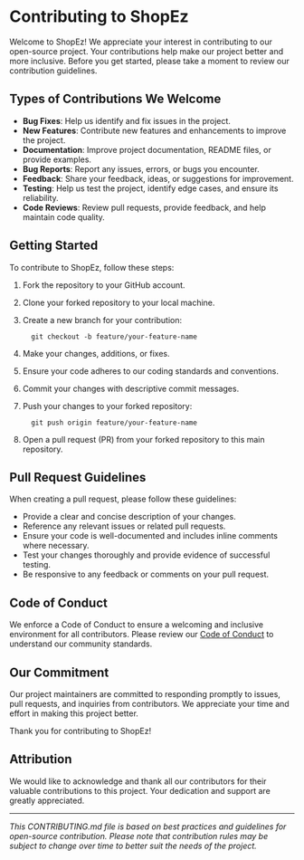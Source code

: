 # Contributing to ShopEz

Welcome to ShopEz! We appreciate your interest in contributing to our open-source project. Your contributions help make our project better and more inclusive. Before you get started, please take a moment to review our contribution guidelines.

## Types of Contributions We Welcome

- **Bug Fixes**: Help us identify and fix issues in the project.
- **New Features**: Contribute new features and enhancements to improve the project.
- **Documentation**: Improve project documentation, README files, or provide examples.
- **Bug Reports**: Report any issues, errors, or bugs you encounter.
- **Feedback**: Share your feedback, ideas, or suggestions for improvement.
- **Testing**: Help us test the project, identify edge cases, and ensure its reliability.
- **Code Reviews**: Review pull requests, provide feedback, and help maintain code quality.

## Getting Started

To contribute to ShopEz, follow these steps:

1. Fork the repository to your GitHub account.
2. Clone your forked repository to your local machine.
3. Create a new branch for your contribution:
   
   ``` shell
     git checkout -b feature/your-feature-name
   ```
4. Make your changes, additions, or fixes.
5. Ensure your code adheres to our coding standards and conventions.
6. Commit your changes with descriptive commit messages.
7. Push your changes to your forked repository:
   
   ``` shell
     git push origin feature/your-feature-name
   ```
8. Open a pull request (PR) from your forked repository to this main repository.

## Pull Request Guidelines

When creating a pull request, please follow these guidelines:

- Provide a clear and concise description of your changes.
- Reference any relevant issues or related pull requests.
- Ensure your code is well-documented and includes inline comments where necessary.
- Test your changes thoroughly and provide evidence of successful testing.
- Be responsive to any feedback or comments on your pull request.

## Code of Conduct

We enforce a Code of Conduct to ensure a welcoming and inclusive environment for all contributors. Please review our [Code of Conduct](CODE_OF_CONDUCT.md) to understand our community standards.

## Our Commitment

Our project maintainers are committed to responding promptly to issues, pull requests, and inquiries from contributors. We appreciate your time and effort in making this project better.

Thank you for contributing to ShopEz!

## Attribution

We would like to acknowledge and thank all our contributors for their valuable contributions to this project. Your dedication and support are greatly appreciated.

---
*This CONTRIBUTING.md file is based on best practices and guidelines for open-source contribution. Please note that contribution rules may be subject to change over time to better suit the needs of the project.*


